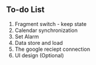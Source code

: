 ## To-do List
1. Fragment switch - keep state  
2. Calendar synchronization  
3. Set Alarm  
4. Data store and load
5. The google reciept connection
6. UI design (Optional)
